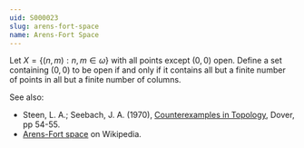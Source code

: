 ```yaml
---
uid: S000023
slug: arens-fort-space
name: Arens-Fort Space
---
```

Let $X = \{(n,m) : n,m \in \omega\}$ with all points except $(0,0)$ open. Define a set containing $(0,0)$ to be open if and only if it contains all but a finite number of points in all but a finite number of columns.

See also:

* Steen, L. A.; Seebach, J. A. (1970), [Counterexamples in Topology](http://books.google.com/books/about/Counterexamples_in_Topology.html?id=DkEuGkOtSrUC), Dover, pp 54-55.
* [Arens-Fort space](http://en.wikipedia.org/wiki/Arens%E2%80%93Fort_space) on Wikipedia.

